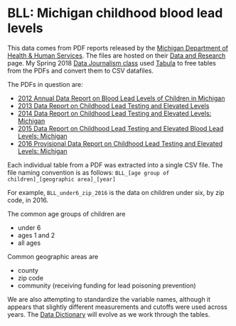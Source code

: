 # BLL: Michigan  childhood blood lead levels

This data comes from PDF reports released by the [Michigan Department of Health & Human Services](http://www.michigan.gov/mdhhs/). The files are hosted on their [Data and Research](http://www.michigan.gov/lead/0,5417,7-310-66221_66223---,00.html) page. My Spring 2018 [Data Journalism class](http://www.science.smith.edu/~amcnamara/sds236/) used [Tabula](http://tabula.technology/) to free tables from the PDFs and convert them to CSV datafiles. 

The PDFs in question are:

- [2012 Annual Data Report on Blood Lead Levels of Children in Michigan](http://www.michigan.gov/documents/mdch/2012AnnualDataReportOnBloodLeadLevels_419508_7.pdf)
- [2013 Data Report on Childhood Lead Testing and Elevated Levels](http://www.michigan.gov/documents/mdhhs/2013_Child_Lead_Testing_and_Elevated_Levels_Report_515288_7.pdf)
- [2014 Data Report on Childhood Lead Testing and Elevated Levels: Michigan](http://www.michigan.gov/documents/mdhhs/2014_Child_Lead_Testing_and_Elevated_Levels_Report_515233_7.pdf)
- [2015 Data Report on Childhood Lead Testing and Elevated Blood Lead Levels: Michigan](http://www.michigan.gov/documents/lead/2015_annual_report_2_7_17_551735_7.pdf)
- [2016 Provisional Data Report on Childhood Lead Testing and Elevated Levels: Michigan](http://www.michigan.gov/documents/lead/MI-CLPPP_2016_Provisional_Report_603438_7.pdf)

Each individual table from a PDF was extracted into a single CSV file. The file naming convention is as follows: 
```BLL_[age group of children]_[geographic area]_[year]```

For example, `BLL_under6_zip_2016` is the data on children under six, by zip code, in 2016. 

The common age groups of children are

- under 6
- ages 1 and 2
- all ages

Common geographic areas are

- county
- zip code
- community (receiving funding for lead poisoning prevention)

We are also attempting to standardize the variable names, although it appears that slightly different measurements and cutoffs were used across years. The [Data Dictionary](BLL_datadictionary.csv) will evolve as we work through the tables. 


